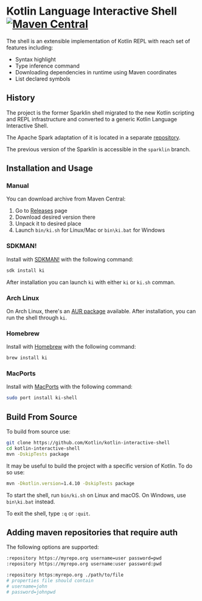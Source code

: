 # Kotlin Language Interactive Shell [![Maven Central](https://img.shields.io/maven-central/v/org.jetbrains.kotlinx/ki-shell.svg?label=Maven%20Central)](https://search.maven.org/search?q=g:%22org.jetbrains.kotlinx%22%20AND%20a:%22ki-shell%22)

The shell is an extensible implementation of Kotlin REPL with reach set of features including:

- Syntax highlight
- Type inference command
- Downloading dependencies in runtime using Maven coordinates
- List declared symbols


## History

The project is the former Sparklin shell migrated to the new Kotlin scripting and REPL infrastructure and converted to a
generic Kotlin Language Interactive Shell.

The Apache Spark adaptation of it is located in a separate [repository](https://github.com/Kotlin/kotlin-spark-shell).

The previous version of the Sparklin is accessible in the `sparklin` branch.

## Installation and Usage

### Manual

You can download archive from Maven Central: 
1. Go to [Releases](https://github.com/Kotlin/kotlin-interactive-shell/releases) page
2. Download desired version there
3. Unpack it to desired place
4. Launch `bin/ki.sh` for Linux/Mac or `bin\ki.bat` for Windows

### SDKMAN!

Install with [SDKMAN!](https://sdkman.io/) with the following command:

```bash
sdk install ki
```

After installation you can launch `ki` with either `ki` or `ki.sh` comman.

### Arch Linux

On Arch Linux, there's an [AUR package](https://aur.archlinux.org/packages/ki-shell-bin/) available.
After installation, you can run the shell through `ki`.

### Homebrew

Install with [Homebrew](https://brew.sh/) with the following command:
```bash
brew install ki
```

### MacPorts

Install with [MacPorts](https://www.macports.org) with the following command:
```bash
sudo port install ki-shell
```

## Build From Source

To build from source use:
```bash
git clone https://github.com/Kotlin/kotlin-interactive-shell
cd kotlin-interactive-shell
mvn -DskipTests package

```
It may be useful to build the project with a specific version of Kotlin. To do so use:
```bash
mvn -Dkotlin.version=1.4.10 -DskipTests package
```
To start the shell, run `bin/ki.sh` on Linux and macOS. On Windows, use `bin\ki.bat` instead.

To exit the shell, type `:q` or `:quit`.

## Adding maven repositories that require auth

The following options are supported:

```bash
:repository https://myrepo.org username=user password=pwd
:repository https://myrepo.org username:user password:pwd

:repository https:myrepo.org ./path/to/file
# properties file should contain
# username=john
# password=johnpwd
```

